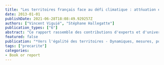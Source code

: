 ```yaml
---
title: "Les territoires français face au défi climatique : attńuation et adaptation"
date: 2013-01-01
publishDate: 2021-06-28T18:08:49.929257Z
authors: ["Vincent Viguié", "Stéphane Hallegatte"]
publication_types: ["6"]
abstract: "Ce rapport rassemble des contributions d'experts et d'universitaires et les confronte avec des regards d'élus sur le thème de l'ǵalit'd́es territoires. Est-il l'et́ime de vouloir progresser vers l''egít'e tŕitoriale en France ? Est-il n'ecesíre de rechercher l''egali'́e terróriale en France ? Est-il possible de construire la justice territoriale en France ? Telles sont les questions abord'ees danće rapport."
featured: false
publication: "*Vers l'égalité des territoires - Dynamiques, mesures, politiques*"
tags: ["precarite"]
categories:
- Book or report
---
```


